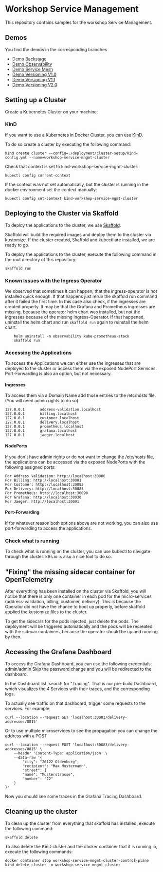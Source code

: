 # Workshop Service Management

This repository contains samples for the workshop Service Management.

## Demos

You find the demos in the corresponding branches

* [Demo Backstage](https://github.com/openknowledge/workshop-service-management/tree/backstage)
* [Demo Observability](https://github.com/openknowledge/workshop-service-management/tree/observability)
* [Demo Service Mesh](https://github.com/openknowledge/workshop-service-management/tree/service-mesh)
* [Demo Versioning V1.0](https://github.com/openknowledge/workshop-service-management/tree/versioning-v1.0)
* [Demo Versioning V1.1](https://github.com/openknowledge/workshop-service-management/tree/versioning-v1.1)
* [Demo Versioning V2.0](https://github.com/openknowledge/workshop-service-management/tree/versioning-v2.0)

## Setting up a Cluster

Create a Kubernetes Cluster on your machine:

### KinD
If you want to use a Kubernetes in Docker Cluster, you can use [KinD](https://kind.sigs.k8s.io/docs/user/quick-start).

To do so create a cluster by executing the following command:

```shell
kind create cluster --config=./deployment/cluster-setup/kind-config.yml --name=workshop-service-mngmt-cluster
```

Check that context is set to kind-workshop-service-mgmt-cluster:

```shell
kubectl config current-context
```

If the context was not set automatically, but the cluster is running in the docker environment 
set the context manually:

```shell
kubectl config set-context kind-workshop-service-mgmt-cluster
```
## Deploying to the Cluster via Skaffold

To deploy the applications to the cluster, we use [Skaffold](https://skaffold.dev/).

Skaffold will build the required images and deploy them to the cluster via kustomize.
If the cluster created, Skaffold and kubectl are installed, we are ready to go.

To deploy the applications to the cluster, execute the following command in the root directory 
of this repository:

```shell
skaffold run
```

### Known Issues with the Ingress Operator

We observed that sometimes it can happen, that the ingress-operator is not installed quick enough.
If that happens just rerun the skaffold run command after it failed the first time.
In this case also check, if the ingresses are created properly. It may be that the 
Grafana and Prometheus ingresses are missing, because the operator helm chart was installed, but 
not the ingresses because of the missing Ingress-Operator.
If that happened, uninstall the helm chart and run `skaffold run` again to reinstall the helm chart.

```shell
    helm uninstall -n observability kube-prometheus-stack
    skaffold run
```

### Accessing the Applications

To access the Applications we can either use the ingresses that are deployed to the cluster or
access them via the exposed NodePort Services. Port-Forwarding is also an option, but not
necessary.

#### Ingresses

To access them via a Domain Name add those entries to the /etc/hosts file.
(You will need admin rights to do so)

```
127.0.0.1       address-validation.localhost
127.0.0.1       billing.localhost
127.0.0.1       customer.localhost
127.0.0.1       delivery.localhost
127.0.0.1       prometheus.localhost
127.0.0.1       grafana.localhost
127.0.0.1       jaeger.localhost
```

#### NodePorts

If you don't have admin rights or do not want to change the /etc/hosts file, the applications
can be accessed via the exposed NodePorts with the following assigned ports:

```
For Address Validation: http://localhost:30080
For Billing: http://localhost:30081
For Customer: http://localhost:30082
For Delivery: http://localhost:30083
For Prometheus: http://localhost:30090
For Grafana: http://localhost:30030
For Jaeger: http://localhost:30091
```

#### Port-Forwarding

If for whatever reason both options above are not working, you can also use port-forwarding to
access the applications.

### Check what is running

To check what is running on the cluster, you can use kubectl to navigate through the cluster.
k9s.io is also a nice tool to do so.

## "Fixing" the missing sidecar container for OpenTelemetry

After everything has been installed on the cluster via Skaffold, you will notice that there is
only one container in each pod for the micro-services (address-validation, billing, customer, delivery).
This is because the Operator did not have the chance to boot up properly, before skaffold applied
the kustomize files to the cluster.

To get the sidecars for the pods injected, just delete the pods. The deployment will be triggered
automatically and the pods will be recreated with the sidecar containers, because the operator should
be up and running by then.

## Accessing the Grafana Dashboard

To access the Grafana Dashboard, you can use the following credentials: admin/admin
Skip the password change and you will be redirected to the dashboard.

In the Dashboard list, search for "Tracing". That is our pre-build Dashboard, which
visualizes the 4 Services with their traces, and the corresponding logs.

To actually see traffic on that dashboard, trigger some requests to the services.
For example: 
    
```shell
curl --location --request GET 'localhost:30083/delivery-addresses/0815'
```

Or to use multiple microservices to see the propagation you can change the address with a POST

```shell
curl --location --request POST 'localhost:30083/delivery-addresses/0815' \
    --header 'Content-Type: application/json' \
    --data-raw '{
        "city": "26122 Oldenburg",
        "recipient": "Max Mustermann",
        "street": {
        "name": "Musterstrasse",
        "number": "22"
    }
}'
```

Now you should see some traces in the Grafana Tracing Dashboard.

## Cleaning up the cluster

To clean up the cluster from everything that skaffold has installed, execute the following command:

```shell
skaffold delete
```

To also delete the KinD cluster and the docker container that it is running in,
execute the following commands:

```shell
docker container stop workshop-service-mngmt-cluster-control-plane
kind delete cluster -n workshop-service-mngmt-cluster
```
